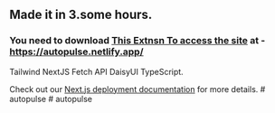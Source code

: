 ## Made it in 3.some hours. 
### You need to download [This Extnsn To access the site](https://chrome.google.com/webstore/detail/allow-cors-access-control/lhobafahddgcelffkeicbaginigeejlf) at - https://autopulse.netlify.app/
Tailwind
NextJS
Fetch API
DaisyUI
TypeScript.

Check out our [Next.js deployment documentation](https://nextjs.org/docs/deployment) for more details.
#   a u t o p u l s e 
 
 #   a u t o p u l s e 
 
 